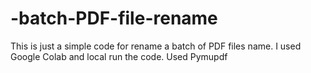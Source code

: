 # -batch-PDF-file-rename
This is just a simple code for rename a batch of PDF files name. I used Google Colab and local run the code. Used Pymupdf
